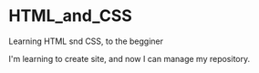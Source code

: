 # HTML_and_CSS
 Learning HTML snd CSS, to the begginer

 I'm learning to create site, and now I can manage my repository.